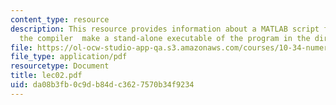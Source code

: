 ```yaml
---
content_type: resource
description: This resource provides information about a MATLAB script file tat calls
  the compiler  make a stand-alone executable of the program in the directory.
file: https://ol-ocw-studio-app-qa.s3.amazonaws.com/courses/10-34-numerical-methods-applied-to-chemical-engineering-fall-2005/da08b3fb0c9db84dc3627570b34f9234_lec02.pdf
file_type: application/pdf
resourcetype: Document
title: lec02.pdf
uid: da08b3fb-0c9d-b84d-c362-7570b34f9234
---
```

